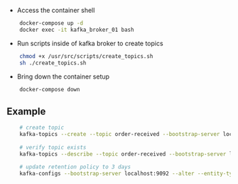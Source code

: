 - Access the container shell
```bash
    docker-compose up -d
    docker exec -it kafka_broker_01 bash
```

- Run scripts inside of kafka broker to create topics

```bash
    chmod +x /usr/src/scripts/create_topics.sh
    sh ./create_topics.sh
```

- Bring down the container setup
```bash
    docker-compose down
```
## Example

```bash
    # create topic
    kafka-topics --create --topic order-received --bootstrap-server localhost:9092 --partitions 1 --replication-factor 1
   
    # verify topic exists
    kafka-topics --describe --topic order-received --bootstrap-server localhost:9092
   
    # update retention policy to 3 days
    kafka-configs --bootstrap-server localhost:9092 --alter --entity-type topics --entity-name order-received --add-config 'retention.ms=259200000'
```